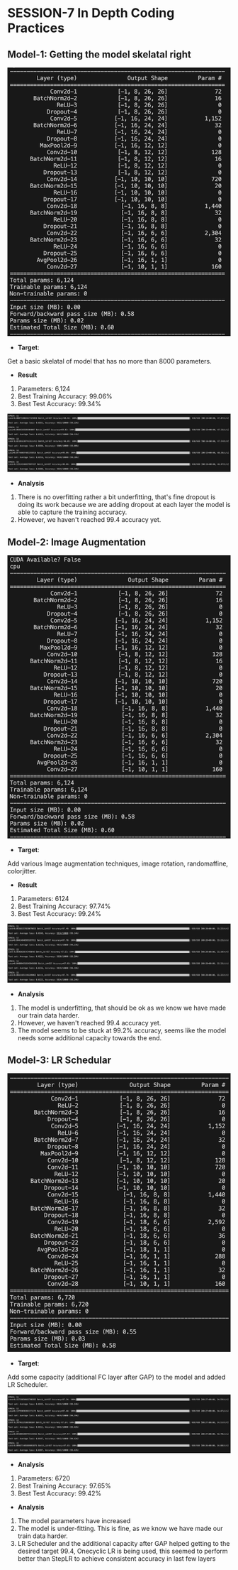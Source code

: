 # SESSION-7 In Depth Coding Practices

## Model-1: Getting the model skelatal right

![Screenshot](model_1.png)

* <strong>Target</strong>:
<p>Get a basic skelatal of model that has no more than 8000 parameters.</p>

* <b>Result</b>
1. Parameters: 6,124
2. Best Training Accuracy: 99.06%
3. Best Test Accuracy: 99.34%

![Screenshot](model_1_logs.png)

* <b>Analysis</b>
1. There is no overfitting rather a bit underfitting, that's fine dropout is doing its work because we are adding dropout at each layer the model is able to capture the training accuracy.
2. However, we haven't reached 99.4 accuracy yet.

## Model-2: Image Augmentation

![Screenshot](model_2.png)

* <strong>Target</strong>:
<p>Add various Image augmentation techniques, image rotation, randomaffine, colorjitter.</p>

* <b>Result</b>
1. Parameters: 6124
2. Best Training Accuracy: 97.74%
3. Best Test Accuracy: 99.24%

![Screenshot](model_2_logs.png)

* <b>Analysis</b>
1. The model is underfitting, that should be ok as we know we have made our train data harder.
2. However, we haven't reached 99.4 accuracy yet.
3. The model seems to be stuck at 99.2% accuracy, seems like the model needs some additional capacity towards the end.

## Model-3: LR Schedular

![Screenshot](model_3.png)

* <strong>Target</strong>:
<p>Add some capacity (additional FC layer after GAP) to the model and added LR Scheduler.</p>

![Screenshot](model_3_logs.png)

* <b>Analysis</b>
1. Parameters: 6720
2. Best Training Accuracy: 97.65%
3. Best Test Accuracy: 99.42%

* <b>Analysis</b>
1. The model parameters have increased
2. The model is under-fitting. This is fine, as we know we have made our train data harder.
3. LR Scheduler and the additional capacity after GAP helped getting to the desired target 99.4, Onecyclic LR is being used, this seemed to perform better than StepLR to achieve consistent accuracy in last few layers